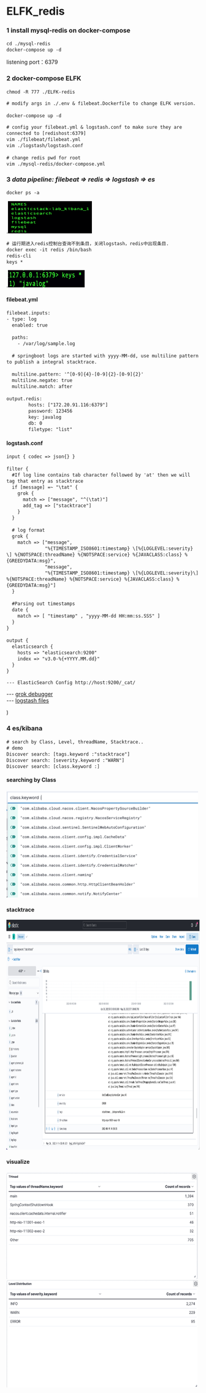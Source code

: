 # ELFK_redis
### 1 install mysql-redis on docker-compose
~~~
cd ./mysql-redis
docker-compose up -d
~~~
listening port：6379

### 2 docker-compose ELFK
~~~
chmod -R 777 ./ELFK-redis
~~~
~~~
# modify args in ./.env & filebeat.Dockerfile to change ELFK version.

docker-compose up -d
~~~
~~~
# config your filebeat.yml & logstash.conf to make sure they are connected to [redishost:6379]
vim ./filebeat/filebeat.yml
vim ./logstash/logstash.conf

# change redis pwd for root
vim ./mysql-redis/docker-compose.yml
~~~
### 3 *data pipeline: filebeat => redis => logstash => es*
~~~
docker ps -a
~~~
.<img src="https://github.com/hellopahe/ELFK-redis/blob/main/sample/containers.png" width="220" height="85" />
~~~
# 运行期进入redis控制台查询不到条目，关闭logstash，redis中出现条目.
docker exec -it redis /bin/bash
redis-cli
keys *
~~~
.<img src="https://github.com/hellopahe/ELFK-redis/blob/main/sample/redis1.png" width="200" height="45" />
#### filebeat.yml
~~~
filebeat.inputs:
- type: log
  enabled: true

  paths:
    - /var/log/sample.log
    
  # springboot logs are started with yyyy-MM-dd, use multiline pattern to publish a integral stacktrace.
  
  multiline.pattern: '^[0-9]{4}-[0-9]{2}-[0-9]{2}'
  multiline.negate: true
  multiline.match: after

output.redis:
        hosts: ["172.20.91.116:6379"]
        password: 123456
        key: javalog
        db: 0
        filetype: "list"

~~~

#### logstash.conf
~~~
input { codec => json{} }

filter {
  #If log line contains tab character followed by 'at' then we will tag that entry as stacktrace
  if [message] =~ "\tat" {
    grok {
      match => ["message", "^(\tat)"]
      add_tag => ["stacktrace"]
    }
  }

  # log format
  grok {
    match => ["message",
              "%{TIMESTAMP_ISO8601:timestamp} \[%{LOGLEVEL:severity} \] %{NOTSPACE:threadName} %{NOTSPACE:service} %{JAVACLASS:class} %{GREEDYDATA:msg}",
              "message",
              "%{TIMESTAMP_ISO8601:timestamp} \[%{LOGLEVEL:severity}\] %{NOTSPACE:threadName} %{NOTSPACE:service} %{JAVACLASS:class} %{GREEDYDATA:msg}"]
  }

  #Parsing out timestamps
  date {
    match => [ "timestamp" , "yyyy-MM-dd HH:mm:ss.SSS" ]
  }
}

output {
  elasticsearch {
    hosts => "elasticsearch:9200"
    index => "v3.0-%{+YYYY.MM.dd}"
  }
}
~~~
~~~
--- ElasticSearch Config http://host:9200/_cat/
~~~

--- [grok debugger](http://grokdebug.herokuapp.com/?#) </br>
--- [logstash files](https://elkguide.elasticsearch.cn/logstash/)

)

### 4 es/kibana
~~~
# search by Class, Level, threadName, Stacktrace..
# demo
Discover search: [tags.keyword :"stacktrace"]
Discover search: [severity.keyword :"WARN"]
Discover search: [class.keyword :]
~~~
#### searching by Class
<img src="https://github.com/hellopahe/ELFK-redis/blob/main/sample/kibana_1.png" width="500" height="280" />

#### stacktrace
<img src="https://github.com/hellopahe/ELFK-redis/blob/main/sample/kibana_3.png" width="1000" height="600" />

#### visualize
<img src="https://github.com/hellopahe/ELFK-redis/blob/main/sample/kibana_4.png" width="500" height="280" />
<img src="https://github.com/hellopahe/ELFK-redis/blob/main/sample/kibana_5.png" width="500" height="280" />


